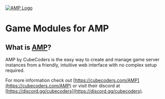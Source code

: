 [![AMP Logo](https://i.imgur.com/KTOCZtX.png)](https://cubecoders.com/AMP)

# Game Modules for AMP

## What is [AMP](https://cubecoders.com/AMP)?

AMP by CubeCoders is the easy way to create and manage game server instances from a friendly, intuitive web interface with no complex setup required.

For more information check out [https://cubecoders.com/AMP](https://cubecoders.com/AMP) or visit their discord at [https://discord.gg/cubecoders](https://discord.gg/cubecoders).
